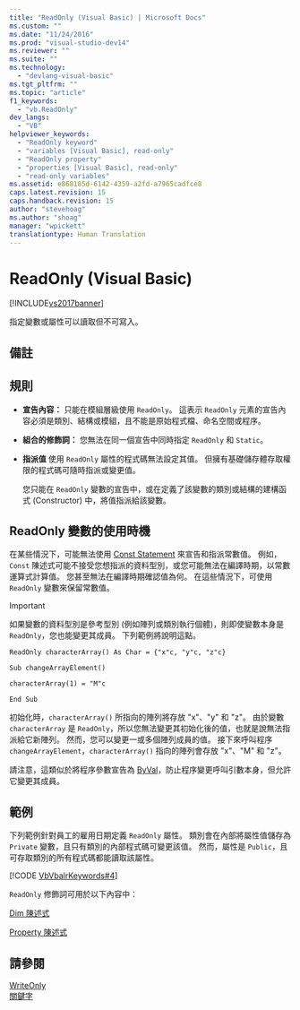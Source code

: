 ```yaml
---
title: "ReadOnly (Visual Basic) | Microsoft Docs"
ms.custom: ""
ms.date: "11/24/2016"
ms.prod: "visual-studio-dev14"
ms.reviewer: ""
ms.suite: ""
ms.technology: 
  - "devlang-visual-basic"
ms.tgt_pltfrm: ""
ms.topic: "article"
f1_keywords: 
  - "vb.ReadOnly"
dev_langs: 
  - "VB"
helpviewer_keywords: 
  - "ReadOnly keyword"
  - "variables [Visual Basic], read-only"
  - "ReadOnly property"
  - "properties [Visual Basic], read-only"
  - "read-only variables"
ms.assetid: e868185d-6142-4359-a2fd-a7965cadfce8
caps.latest.revision: 15
caps.handback.revision: 15
author: "stevehoag"
ms.author: "shoag"
manager: "wpickett"
translationtype: Human Translation
---
```

# ReadOnly (Visual Basic)
[!INCLUDE[vs2017banner](../../../csharp/includes/vs2017banner.md)]

指定變數或屬性可以讀取但不可寫入。  
  
## 備註  
  
## 規則  
  
-   **宣告內容：** 只能在模組層級使用 `ReadOnly`。  這表示 `ReadOnly` 元素的宣告內容必須是類別、結構或模組，且不能是原始程式檔、命名空間或程序。  
  
-   **組合的修飾詞：** 您無法在同一個宣告中同時指定 `ReadOnly` 和 `Static`。  
  
-   **指派值** 使用 `ReadOnly` 屬性的程式碼無法設定其值。  但擁有基礎儲存體存取權限的程式碼可隨時指派或變更值。  
  
     您只能在 `ReadOnly` 變數的宣告中，或在定義了該變數的類別或結構的建構函式 \(Constructor\) 中，將值指派給該變數。  
  
## ReadOnly 變數的使用時機  
 在某些情況下，可能無法使用 [Const Statement](../../../visual-basic/language-reference/statements/const-statement.md) 來宣告和指派常數值。  例如，`Const` 陳述式可能不接受您想指派的資料型別，或您可能無法在編譯時期，以常數運算式計算值。  您甚至無法在編譯時期確認值為何。  在這些情況下，可使用 `ReadOnly` 變數來保留常數值。  
  
> [!IMPORTANT]
>  如果變數的資料型別是參考型別 \(例如陣列或類別執行個體\)，則即使變數本身是 `ReadOnly`，您也能變更其成員。  下列範例將說明這點。  
  
 `ReadOnly characterArray() As Char = {"x"c, "y"c, "z"c}`  
  
 `Sub changeArrayElement()`  
  
 `characterArray(1) = "M"c`  
  
 `End Sub`  
  
 初始化時，`characterArray()` 所指向的陣列將存放 "x"、"y" 和 "z"。  由於變數 `characterArray` 是 `ReadOnly`，所以您無法變更其初始化後的值，也就是說無法指派給它新陣列。  然而，您可以變更一或多個陣列成員的值。  接下來呼叫程序 `changeArrayElement`，`characterArray()` 指向的陣列會存放 "x"、"M" 和 "z"。  
  
 請注意，這類似於將程序參數宣告為 [ByVal](../../../visual-basic/language-reference/modifiers/byval.md)，防止程序變更呼叫引數本身，但允許它變更其成員。  
  
## 範例  
 下列範例針對員工的雇用日期定義 `ReadOnly` 屬性。  類別會在內部將屬性值儲存為 `Private` 變數，且只有類別的內部程式碼可變更該值。  然而，屬性是 `Public`，且可存取類別的所有程式碼都能讀取該屬性。  
  
 [!CODE [VbVbalrKeywords#4](../CodeSnippet/VS_Snippets_VBCSharp/VbVbalrKeywords#4)]  
  
 `ReadOnly` 修飾詞可用於以下內容中：  
  
 [Dim 陳述式](../../../visual-basic/language-reference/statements/dim-statement.md)  
  
 [Property 陳述式](../../../visual-basic/language-reference/statements/property-statement.md)  
  
## 請參閱  
 [WriteOnly](../../../visual-basic/language-reference/modifiers/writeonly.md)   
 [關鍵字](../../../visual-basic/language-reference/keywords/index.md)